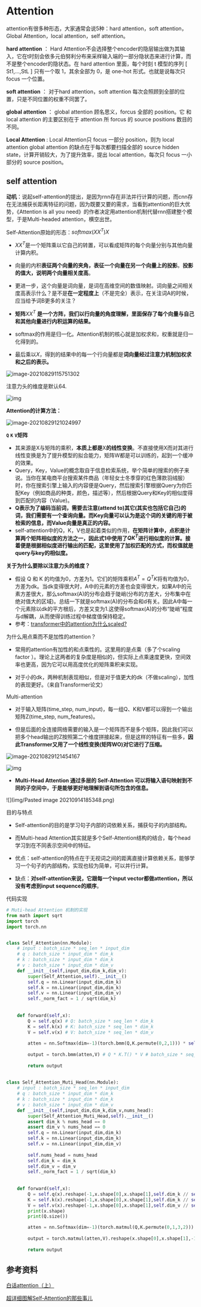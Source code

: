 # Attention

attention有很多种形态，大家通常会说5种：hard attention，soft attention，Global Attention，local attention，self attention。


**hard attention** ：
Hard Attention不会选择整个encoder的隐层输出做为其输入，它在t时刻会依多元伯努利分布来采样输入端的一部分隐状态来进行计算，而不是整个encoder的隐状态。在 hard attention 里面，每个时刻 t 模型的序列 [ St1,…,StL ] 只有一个取 1，其余全部为 0，是 one-hot 形式。也就是说每次只focus 一个位置。


**soft attention** ：
对于hard attention，soft attention 每次会照顾到全部的位置，只是不同位置的权重不同罢了。


**global attention** ：
global attention 顾名思义，forcus 全部的 position。它 和 local attention 的主要区别在于 attention 所 forcus 的 source positions 数目的不同。


**Local Attention** :
Local Attention只 focus 一部分 position，则为 local attention
global attention 的缺点在于每次都要扫描全部的 source hidden state，计算开销较大，为了提升效率，提出 local attention，每次只 focus 一小部分的 source position。

## self attention
**动机**：说起self-attention的提出，是因为rnn存在非法并行计算的问题，而cnn存在无法捕获长距离特征的问题，因为既要又要的需求，当看到attention的巨大优势，《Attention is all you need》的作者决定用attention机制代替rnn搭建整个模型，于是Multi-headed attention，横空出世。

Self-Attention原始的形态：$softmax(XX^T)X$

- $XX^T$是一个矩阵乘以它自己的转置，可以看成矩阵的每个向量分别与其他向量计算内积。

- 向量的内积**表征两个向量的夹角，表征一个向量在另一个向量上的投影**。**投影的值大，说明两个向量相关度高**。

- 更进一步，这个向量是词向量，是词在高维空间的数值映射。词向量之间相关度高表示什么？是不是**在一定程度上**（不是完全）表示，在关注词A的时候，应当给予词B更多的关注？

- **矩阵**$XX^T$ **是一个方阵，我们以行向量的角度理解，里面保存了每个向量与自己和其他向量进行内积运算的结果。**

- softmax的作用是归一化。Attention机制的核心就是加权求和，权重就是归一化得到的。
- 最后乘以$X$，得到的结果中的每一个行向量都是**词向量经过注意力机制加权求和之后的表示。**

![image-20210829115751302](img/image-20210829115751302.png)

注意力头的维度是默认64.

![img](img/self-attention-output-16343573548681.png)

**Attention的计算方法：**

![image-20210829121024997](img/image-20210829121024997.png)

**`Q`** **`K`** **`V`矩阵**

- 其来源是X与矩阵的乘积，**本质上都是**X**的线性变换**。不直接使用X而对其进行线性变换是为了提升模型的拟合能力，矩阵W都是可以训练的，起到一个缓冲的效果。
- Query，Key，Value的概念取自于信息检索系统，举个简单的搜索的例子来说。当你在某电商平台搜索某件商品（年轻女士冬季穿的红色薄款羽绒服）时，你在搜索引擎上输入的内容便是Query，然后搜索引擎根据Query为你匹配Key（例如商品的种类，颜色，描述等），然后根据Query和Key的相似度得到匹配的内容（Value)。
- **Q表示为了编码当前词，需要去注意(attend to)其它(其实也包括它自己)的词，我们需要有一个查询向量。而Key向量可以认为是这个词的关键的用于被检索的信息，而Value向量是真正的内容。**
- self-attention中的Q，K，V也是起着类似的作用，**在矩阵计算中，点积是计算两个矩阵相似度的方法之一，因此式1中使用了$QK^T$进行相似度的计算。接着便是根据相似度进行输出的匹配，这里使用了加权匹配的方式，而权值就是query与key的相似度。**

**关于为什么要除以注意力头的维度？**

- 假设 Q 和 K 的均值为0，方差为1。它们的矩阵乘积$A^T=Q^TK$将有均值为0，方差为dk。当dk变得很大时，A中的元素的方差也会变得很大，如果A中的元素方差很大，那么softmax(A)的分布会趋于陡峭(分布的方差大，分布集中在绝对值大的区域)。总结一下就是softmax(A)的分布会和d有关。因此A中每一个元素除以dk的平方根后，方差又变为1.这使得softmax(A)的分布“陡峭”程度与d解耦，从而使得训练过程中梯度值保持稳定。
- 参考：[transformer中的attention为什么scaled?](https://www.zhihu.com/question/339723385/answer/782509914)

为什么用点乘而不是加性的attention？

- 常用的attention有加性的和点乘性的。这里用的是点乘（多了个scaling factor ）。理论上这两者的复杂度是相似的，但实际上点乘速度更快，空间效率也更高，因为它可以用高度优化的矩阵乘积来实现。

- 对于小的dk，两种机制表现相似，但是对于值更大的dk（不做scaling），加性的表现更好。（来自Transformer论文）

Multi-attention

- 对于输入矩阵(time_step, num_input)，每一组Q、K和V都可以得到一个输出矩阵Z(time_step, num_features)。

- 但是后面的全连接网络需要的输入是一个矩阵而不是多个矩阵，因此我们可以把多个head输出的Z按照第二个维度拼接起来，但是这样的特征有一些多，**因此Transformer又用了一个线性变换(矩阵WO)对它进行了压缩。**

![image-20210829121454167](img/image-20210829121454167.png)

![img](img/transformer_multi-headed_self-attention-recap.png)

- **Multi-Head Attention 通过多层的 Self-Attention 可以将输入语句映射到不同的子空间中，于是能够更好地理解到语句所包含的信息。**

![](img/Pasted image 20210914185348.png)

目的与特点

- Self-attention的目的是学习句子内部的词依赖关系，捕获句子的内部结构。

- 而Multi-head Attention其实就是多个Self-Attention结构的结合，每个head学习到在不同表示空间中的特征。

- 优点：self-attention的特点在于无视词之间的距离直接计算依赖关系，能够学习一个句子的内部结构，实现也较为简单，可以并行计算。

- 缺点：**对self-attention来说，它跟每一个input vector都做attention，所以没有考虑到input sequence的顺序**。

代码实现

```python
# Muti-head Attention 机制的实现
from math import sqrt
import torch
import torch.nn


class Self_Attention(nn.Module):
    # input : batch_size * seq_len * input_dim
    # q : batch_size * input_dim * dim_k
    # k : batch_size * input_dim * dim_k
    # v : batch_size * input_dim * dim_v
    def __init__(self,input_dim,dim_k,dim_v):
        super(Self_Attention,self).__init__()
        self.q = nn.Linear(input_dim,dim_k)
        self.k = nn.Linear(input_dim,dim_k)
        self.v = nn.Linear(input_dim,dim_v)
        self._norm_fact = 1 / sqrt(dim_k)
        
    
    def forward(self,x):
        Q = self.q(x) # Q: batch_size * seq_len * dim_k
        K = self.k(x) # K: batch_size * seq_len * dim_k
        V = self.v(x) # V: batch_size * seq_len * dim_v
         
        atten = nn.Softmax(dim=-1)(torch.bmm(Q,K.permute(0,2,1))) * self._norm_fact # Q * K.T() # batch_size * seq_len * seq_len
        
        output = torch.bmm(atten,V) # Q * K.T() * V # batch_size * seq_len * dim_v
        
        return output
    
    
class Self_Attention_Muti_Head(nn.Module):
    # input : batch_size * seq_len * input_dim
    # q : batch_size * input_dim * dim_k
    # k : batch_size * input_dim * dim_k
    # v : batch_size * input_dim * dim_v
    def __init__(self,input_dim,dim_k,dim_v,nums_head):
        super(Self_Attention_Muti_Head,self).__init__()
        assert dim_k % nums_head == 0
        assert dim_v % nums_head == 0
        self.q = nn.Linear(input_dim,dim_k)
        self.k = nn.Linear(input_dim,dim_k)
        self.v = nn.Linear(input_dim,dim_v)
        
        self.nums_head = nums_head
        self.dim_k = dim_k
        self.dim_v = dim_v
        self._norm_fact = 1 / sqrt(dim_k)
        
    
    def forward(self,x):
        Q = self.q(x).reshape(-1,x.shape[0],x.shape[1],self.dim_k // self.nums_head) 
        K = self.k(x).reshape(-1,x.shape[0],x.shape[1],self.dim_k // self.nums_head) 
        V = self.v(x).reshape(-1,x.shape[0],x.shape[1],self.dim_v // self.nums_head)
        print(x.shape)
        print(Q.size())

        atten = nn.Softmax(dim=-1)(torch.matmul(Q,K.permute(0,1,3,2))) # Q * K.T() # batch_size * seq_len * seq_len
        
        output = torch.matmul(atten,V).reshape(x.shape[0],x.shape[1],-1) # Q * K.T() * V # batch_size * seq_len * dim_v
        
        return output
```




## 参考资料

[白话attention（上）](https://zhuanlan.zhihu.com/p/73357761)

[超详细图解Self-Attention的那些事儿](https://mp.weixin.qq.com/s/t2CY0xFFB1gwXChlDhlE3g)
